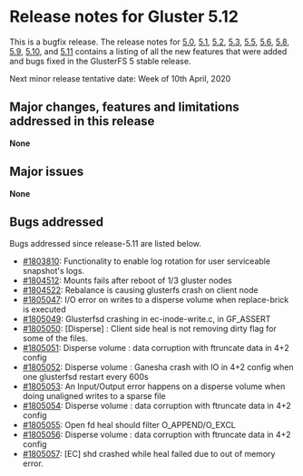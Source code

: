 # Release notes for Gluster 5.12

This is a bugfix release. The release notes for [5.0](5.0.md), [5.1](5.1.md), [5.2](5.2.md), [5.3](5.3.md), [5.5](5.5.md), [5.6](5.6.md), [5.8](5.8.md),
[5.9](5.9.md), [5.10](5.10.md), and [5.11](5.11.md) contains
a listing of all the new features that were added and
bugs fixed in the GlusterFS 5 stable release.

Next minor release tentative date: Week of 10th April, 2020

## Major changes, features and limitations addressed in this release

**None**

## Major issues

**None**

## Bugs addressed

Bugs addressed since release-5.11 are listed below.

- [#1803810](https://bugzilla.redhat.com/1803810): Functionality to enable log rotation for user serviceable snapshot's logs.
- [#1804512](https://bugzilla.redhat.com/1804512): Mounts fails after reboot of 1/3 gluster nodes
- [#1804522](https://bugzilla.redhat.com/1804522): Rebalance is causing glusterfs crash on client node
- [#1805047](https://bugzilla.redhat.com/1805047): I/O error on writes to a disperse volume when replace-brick is executed
- [#1805049](https://bugzilla.redhat.com/1805049): Glusterfsd crashing in ec-inode-write.c, in GF_ASSERT
- [#1805050](https://bugzilla.redhat.com/1805050): [Disperse] : Client side heal is not removing dirty flag for some of the files.
- [#1805051](https://bugzilla.redhat.com/1805051): Disperse volume : data corruption with ftruncate data in 4+2 config
- [#1805052](https://bugzilla.redhat.com/1805052): Disperse volume : Ganesha crash with IO in 4+2 config when one glusterfsd restart every 600s
- [#1805053](https://bugzilla.redhat.com/1805053): An Input/Output error happens on a disperse volume when doing unaligned writes to a sparse file
- [#1805054](https://bugzilla.redhat.com/1805054): Disperse volume : data corruption with ftruncate data in 4+2 config
- [#1805055](https://bugzilla.redhat.com/1805055): Open fd heal should filter O_APPEND/O_EXCL
- [#1805056](https://bugzilla.redhat.com/1805056): Disperse volume : data corruption with ftruncate data in 4+2 config
- [#1805057](https://bugzilla.redhat.com/1805057): [EC] shd crashed while heal failed due to out of memory error.
